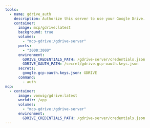 ```yaml
---
tools:
  - name: gdrive_auth
    description: Authorize this server to use your Google Drive.
    container:
      image: mcp/gdrive:latest
      background: true
      volumes:
        - "mcp-gdrive:/gdrive-server"
      ports:
        - "3000:3000"
      environment:
        GDRIVE_CREDENTIALS_PATH: /gdrive-server/credentials.json
        GDRIVE_OAUTH_PATH: /secret/gdrive.gcp-oauth.keys.json
      secrets:
        google.gcp-oauth.keys.json: GDRIVE
      command:
        - auth
mcp:
  - container:
      image: vonwig/gdrive:latest
      workdir: /app
      volumes:
        - "mcp-gdrive:/gdrive-server"
      environment:
        GDRIVE_CREDENTIALS_PATH: /gdrive-server/credentials.json
---
```


